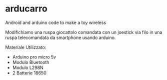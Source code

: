 # arducarro
Android and arduino code to make a toy wireless

Modifichiamo una ruspa giocattolo comandata con un joestick via filo in una ruspa telecomandata da smartphone usando arduino.

Materiale Utilizzato:
- Arduino pro micro 5v
- Modulo Bluetooth
- Modulo L298N
- 2 Batterie 18650
